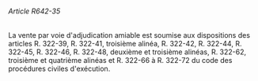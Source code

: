 ###### Article R642-35

La vente par voie d'adjudication amiable est soumise aux dispositions des articles R. 322-39, R. 322-41, troisième alinéa, R. 322-42, R. 322-44, R. 322-45, R. 322-46, R. 322-48, deuxième et troisième alinéas, R. 322-62, troisième et quatrième alinéas et R. 322-66 à R. 322-72 du code des procédures civiles d'exécution.

